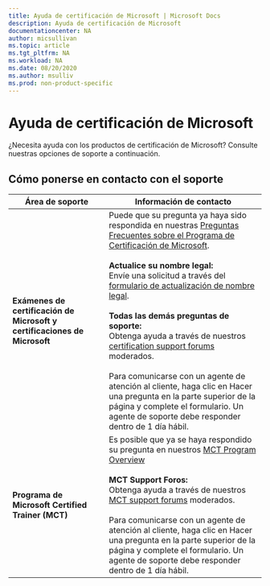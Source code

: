 ```yaml
---
title: Ayuda de certificación de Microsoft | Microsoft Docs
description: Ayuda de certificación de Microsoft
documentationcenter: NA
author: micsullivan
ms.topic: article
ms.tgt_pltfrm: NA
ms.workload: NA
ms.date: 08/20/2020
ms.author: msulliv
ms.prod: non-product-specific
---
```

# Ayuda de certificación de Microsoft

¿Necesita ayuda con los productos de certificación de Microsoft? Consulte nuestras opciones de soporte a continuación.

## Cómo ponerse en contacto con el soporte

| Área de soporte | Información de contacto |
| ------------- | --- |
| **Exámenes de certificación de Microsoft y certificaciones de Microsoft** | Puede que su pregunta ya haya sido respondida en nuestras [Preguntas Frecuentes sobre el Programa de Certificación de Microsoft](/learn/certifications/microsoft-certification-program-faqs). <br/><br/>  **Actualice su nombre legal:** <br/>Envíe una solicitud a través del [formulario de actualización de nombre legal](https://aka.ms/MSCertificationLegalNamechange).<br/><br/>  **Todas las demás preguntas de soporte:** <br/>Obtenga ayuda a través de nuestros [certification support forums](https://aka.ms/MCPForum) moderados.<br/><br/> Para comunicarse con un agente de atención al cliente, haga clic en Hacer una pregunta en la parte superior de la página y complete el formulario.  Un agente de soporte debe responder dentro de 1 día hábil. |
| **Programa de Microsoft Certified Trainer (MCT)** | Es posible que ya se haya respondido su pregunta en nuestros [MCT Program Overview](/learn/certifications/mct-certification)<br/><br/>  **MCT Support Foros:** <br/>Obtenga ayuda a través de nuestros [MCT support forums](https://aka.ms/MCTForum) moderados.<br/><br/>Para comunicarse con un agente de atención al cliente, haga clic en Hacer una pregunta en la parte superior de la página y complete el formulario.  Un agente de soporte debe responder dentro de 1 día hábil. |